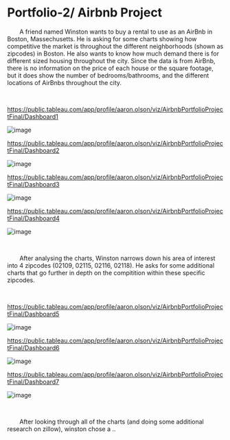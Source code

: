 # Portfolio-2/ Airbnb Project

&ensp;&thinsp;&ensp;&thinsp;&ensp;&thinsp;A friend named Winston wants to buy a rental to use as an AirBnb in Boston, Massechusetts.  He is asking for some charts showing how competitive the market is throughout the different neighborhoods (shown as zipcodes) in Boston.  He also wants to know how much demand there is for different sized housing throughout the city.  Since the data is from AirBnb, there is no information on the price of each house or the square footage, but it does show the number of bedrooms/bathrooms, and the different locations of AirBnbs throughout the city.

&nbsp;


https://public.tableau.com/app/profile/aaron.olson/viz/AirbnbPortfolioProjectFinal/Dashboard1

![image](https://github.com/A-Olson8/Portfolio-2/assets/95314634/afe8280a-763b-4d8e-836a-21366d982db9)

https://public.tableau.com/app/profile/aaron.olson/viz/AirbnbPortfolioProjectFinal/Dashboard2

![image](https://github.com/A-Olson8/Portfolio-2/assets/95314634/9164c3e9-aacb-47fe-bad2-d23cae0cf378)

https://public.tableau.com/app/profile/aaron.olson/viz/AirbnbPortfolioProjectFinal/Dashboard3

![image](https://github.com/A-Olson8/Portfolio-2/assets/95314634/0562ddab-f006-4466-a466-402177817b3c)

https://public.tableau.com/app/profile/aaron.olson/viz/AirbnbPortfolioProjectFinal/Dashboard4

![image](https://github.com/A-Olson8/Portfolio-2/assets/95314634/55ffc7c1-6e88-42f8-88f4-37f40a106575)

&nbsp;&nbsp;&nbsp;

&ensp;&thinsp;&ensp;&thinsp;&ensp;&thinsp;After analysing the charts, Winston narrows down his area of interest into 4 zipcodes (02109, 02115, 02116, 02118).  He asks for some additional charts that go further in depth on the compitition within these specific zipcodes. 

&nbsp;


https://public.tableau.com/app/profile/aaron.olson/viz/AirbnbPortfolioProjectFinal/Dashboard5

![image](https://github.com/A-Olson8/Portfolio-2/assets/95314634/fd46e7c1-d8e1-4d73-8b03-f1fcbf12d536)

https://public.tableau.com/app/profile/aaron.olson/viz/AirbnbPortfolioProjectFinal/Dashboard6

![image](https://github.com/A-Olson8/Portfolio-2/assets/95314634/ad49a8d9-a04d-4d0c-805a-27c5152db1c5)

https://public.tableau.com/app/profile/aaron.olson/viz/AirbnbPortfolioProjectFinal/Dashboard7

![image](https://github.com/A-Olson8/Portfolio-2/assets/95314634/f039cd3b-5599-4f83-ba05-e9e6dface554)


&nbsp;

&ensp;&thinsp;&ensp;&thinsp;&ensp;&thinsp;After looking through all of the charts (and doing some additional research on zillow), winston chose a ..
